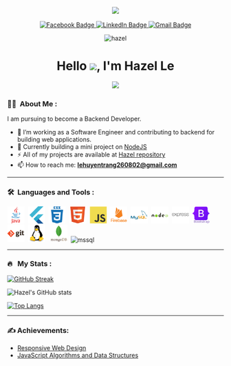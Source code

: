 
<!---
hazel260802/hazel260802 is a ✨ special ✨ repository because its `README.md` (this file) appears on your GitHub profile.
You can click the Preview link to take a look at your changes.
--->
<p align="center"><img src="https://user-images.githubusercontent.com/87821296/194144961-2e25af55-abc2-49ab-afb3-bafd13e68158.gif " width="200"></p>
<div id="badges" align="center">
  <a href="https://www.facebook.com/profile.php?id=100004251855477">
    <img src="https://img.shields.io/badge/Facebook-yellow?style=for-the-badge&logo=facebook&logoColor=blue" alt="Facebook Badge"/>
  </a> 
  <a href="https://www.linkedin.com/in/trang-lê-9618961ba">
    <img src="https://img.shields.io/badge/LinkedIn-blue?style=for-the-badge&logo=linkedin&logoColor=white" alt="LinkedIn Badge"/>
  </a>
  <a href="lehuyentrang260802@gmail.com">
    <img src="https://img.shields.io/badge/Gmail-red?style=for-the-badge&logo=gmail&logoColor=white" alt="Gmail Badge"/>
  </a>
</div>
<p align="center"><img src="https://komarev.com/ghpvc/?username=hazel26082&label=Profile%20views&color=0e75b6&style=flat" alt="hazel" /> </p>

<h1 align="center"> Hello <img src="https://media.giphy.com/media/hvRJCLFzcasrR4ia7z/giphy.gif" width="40">, I'm Hazel Le</h1>


<p  align="center" height= "300px"  width="auto"><img src="https://user-images.githubusercontent.com/87821296/194144561-147e4a15-aae2-4055-8552-dc440d02905d.gif"></p>

### :woman_technologist: &nbsp;About Me :

I am pursuing to become a Backend Developer.

- 🔭 I’m working as a Software Engineer and contributing to backend for building web applications.
- 🌱 Currently building a mini project on [NodeJS](https://github.com/hazel260802/NodeJS)
- ⚡ All of my projects are available at [Hazel repository](https://github.com/hazel260802)
- 📫 How to reach me: **lehuyentrang260802@gmail.com**


---

### 🛠 &nbsp;Languages and Tools :

<p>
<img src="https://github.com/devicons/devicon/blob/master/icons/java/java-original-wordmark.svg" title="Java" alt="Java" width="40" height="40"/>&nbsp;
<img src="https://github.com/devicons/devicon/blob/master/icons/flutter/flutter-original.svg" title="Flutter" alt="Flutter" width="40" height="40"/>&nbsp;
<img src="https://github.com/devicons/devicon/blob/master/icons/css3/css3-plain-wordmark.svg"  title="CSS3" alt="CSS" width="40" height="40"/>&nbsp;
<img src="https://github.com/devicons/devicon/blob/master/icons/html5/html5-original.svg" title="HTML5" alt="HTML" width="40" height="40"/>&nbsp;
<img src="https://github.com/devicons/devicon/blob/master/icons/javascript/javascript-original.svg" title="JavaScript" alt="JavaScript" width="40" height="40"/>&nbsp;
<img src="https://github.com/devicons/devicon/blob/master/icons/firebase/firebase-plain-wordmark.svg" title="Firebase" alt="Firebase" width="40" height="40"/>&nbsp;
<img src="https://github.com/devicons/devicon/blob/master/icons/mysql/mysql-original-wordmark.svg" title="MySQL"  alt="MySQL" width="40" height="40"/>&nbsp;
<img src="https://github.com/devicons/devicon/blob/master/icons/nodejs/nodejs-original-wordmark.svg" title="NodeJS" alt="NodeJS" width="40" height="40"/>&nbsp;
<img src="https://raw.githubusercontent.com/devicons/devicon/master/icons/express/express-original-wordmark.svg" alt="express" width="40" height="40"/>&nbsp;
<img src="https://github.com/devicons/devicon/blob/master/icons/bootstrap/bootstrap-original-wordmark.svg" title="Boostrap"  alt="Boostrap" width="40" height="40"/>&nbsp;
<img src="https://github.com/devicons/devicon/blob/master/icons/git/git-original-wordmark.svg" title="Git" **alt="Git" width="40" height="40"/>&nbsp;
<img src="https://raw.githubusercontent.com/devicons/devicon/master/icons/linux/linux-original.svg" alt="linux" width="40" height="40"/> &nbsp;
<img src="https://raw.githubusercontent.com/devicons/devicon/master/icons/mongodb/mongodb-original-wordmark.svg" alt="mongodb" width="40" height="40"/>&nbsp;
<img src="https://www.svgrepo.com/show/303229/microsoft-sql-server-logo.svg" alt="mssql" width="40" height="40"/>&nbsp;
</p>

---

### 🔥 &nbsp; My Stats :
[![GitHub Streak](http://github-readme-streak-stats.herokuapp.com?user=hazel260802&theme=dark&background=000000)](https://git.io/streak-stats)

![Hazel's GitHub stats](https://github-readme-stats.vercel.app/api?username=hazel260802&show_icons=true&theme=vision-friendly-dark)

[![Top Langs](https://github-readme-stats.vercel.app/api/top-langs/?username=hazel260802&layout=compact&theme=vision-friendly-dark)](https://github.com/anuraghazra/github-readme-stats)

---

### ✍️ Achievements: 
- [Responsive Web Design](https://www.freecodecamp.org/certification/fcc0c601d87-4215-4421-b07a-122c19c47fbe/responsive-web-design)
- [JavaScript Algorithms and Data Structures](https://www.freecodecamp.org/certification/fcc0c601d87-4215-4421-b07a-122c19c47fbe/javascript-algorithms-and-data-structures)



